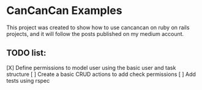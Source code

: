 # CanCanCan Examples

This project was created to show how to use cancancan on ruby on rails projects, and it will follow the posts published on my medium account.

## TODO list:

[X] Define permissions to model user using the basic user and task structure
[ ] Create a basic CRUD actions to add check permissions
[ ] Add tests using rspec
